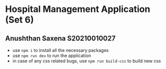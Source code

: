 # Hospital Management Application (Set 6)
## Anushthan Saxena S20210010027

- use `npm i` to install all the necessary packages
- use `npm run dev` to run the application
- in case of any css related bugs, use `npm run build-css` to build new css